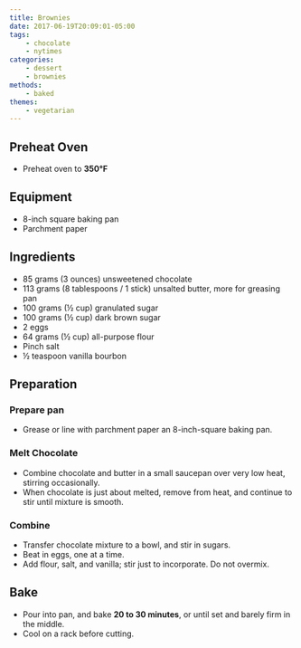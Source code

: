 ```yaml
---
title: Brownies
date: 2017-06-19T20:09:01-05:00
tags:
    - chocolate
    - nytimes
categories: 
    - dessert
    - brownies
methods:
    - baked
themes:
    - vegetarian
---
```


## Preheat Oven
- Preheat oven to **350℉**

## Equipment
- 8-inch square baking pan
- Parchment paper

## Ingredients
- 85 grams (3 ounces) unsweetened chocolate
- 113 grams (8 tablespoons / 1 stick) unsalted butter, more for greasing pan
- 100 grams (½ cup) granulated sugar
- 100 grams (½ cup) dark brown sugar
- 2 eggs
- 64 grams (½ cup) all-purpose flour
- Pinch salt
- ½ teaspoon vanilla bourbon

## Preparation
### Prepare pan
- Grease or line with parchment paper an 8-inch-square baking pan.
### Melt Chocolate
- Combine chocolate and butter in a small saucepan over very low heat, stirring occasionally. 
- When chocolate is just about melted, remove from heat, and continue to stir until mixture is smooth. 
### Combine
- Transfer chocolate mixture to a bowl, and stir in sugars.
- Beat in eggs, one at a time. 
- Add flour, salt, and vanilla; stir just to incorporate. Do not overmix.
## Bake
- Pour into pan, and bake **20 to 30 minutes**, or until set and barely firm in the middle. 
- Cool on a rack before cutting.
